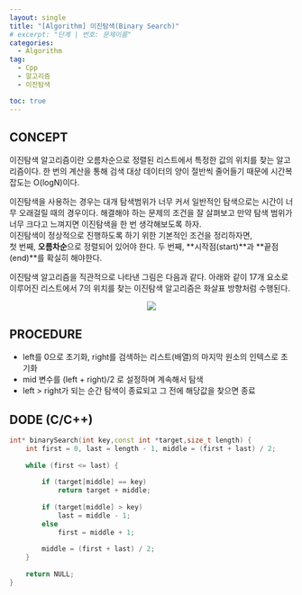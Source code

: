 ```yaml
---
layout: single
title: "[Algorithm] 이진탐색(Binary Search)"
# excerpt: "단계 | 번호: 문제이름"
categories:
  - Algorithm
tag:
  - Cpp
  - 알고리즘
  - 이진탐색

toc: true
---
```


## CONCEPT
이진탐색 알고리즘이란 오름차순으로 정렬된 리스트에서 특정한 값의 위치를 찾는 알고리즘이다. 한 번의 계산을 통해 검색 대상 데이터의 양이 절반씩 줄어들기 때문에 시간복잡도는 O(logN)이다.   
   
이진탐색을 사용하는 경우는 대개 탐색범위가 너무 커서 일반적인 탐색으로는 시간이 너무 오래걸릴 때의 경우이다. 해결해야 하는 문제의 조건을 잘 살펴보고 만약 탐색 범위가 너무 크다고 느껴지면 이진탐색을 한 번 생각해보도록 하자.    
이진탐색이 정상적으로 진행하도록 하기 위한 기본적인 조건을 정리하자면,   
첫 번째, **오름차순**으로 정렬되어 있어야 한다.
두 번째, **시작점(start)**과 **끝점(end)**를 확실히 해야한다.   
   
이진탐색 알고리즘을 직관적으로 나타낸 그림은 다음과 같다. 아래와 같이 17개 요소로 이루어진 리스트에서 7의 위치를 찾는 이진탐색 알고리즘은 화살표 방향처럼 수행된다.
<div style="text-align : center;">
	<img src="https://upload.wikimedia.org/wikipedia/commons/thumb/8/83/Binary_Search_Depiction.svg/330px-Binary_Search_Depiction.svg.png">
</div>   

## PROCEDURE
- left를 0으로 초기화, right를 검색하는 리스트(배열)의 마지막 원소의 인텍스로 초기화
- mid 변수를 (left + right)/2 로 설정하며 계속해서 탐색
- left > right가 되는 순간 탐색이 종료되고 그 전에 해당값을 찾으면 종료

## DODE (C/C++)
```cpp
int* binarySearch(int key,const int *target,size_t length) {
    int first = 0, last = length - 1, middle = (first + last) / 2;
 
    while (first <= last) {     
 
        if (target[middle] == key)
            return target + middle;
 
        if (target[middle] > key)
            last = middle - 1;
        else
            first = middle + 1;
 
        middle = (first + last) / 2;
    }
 
    return NULL;
}
```

